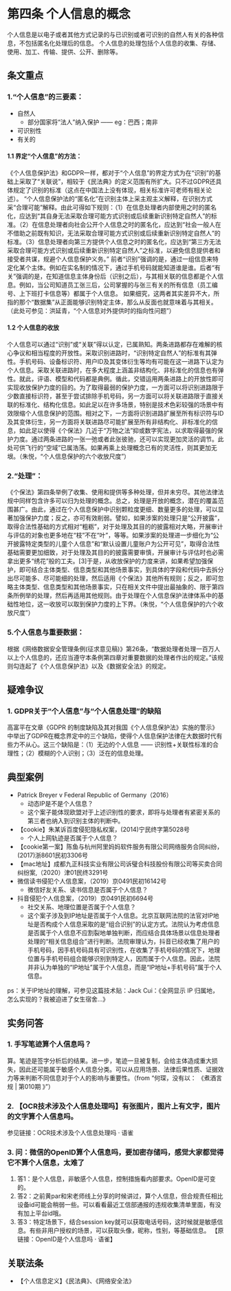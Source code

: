 # 第四条 个人信息的概念
个人信息是以电子或者其他方式记录的与已识别或者可识别的自然人有关的各种信息，不包括匿名化处理后的信息。
个人信息的处理包括个人信息的收集、存储、使用、加工、传输、提供、公开、删除等。

## 条文重点
### 1.“个人信息”的三要素：
- 自然人
  - 部分国家将“法人”纳入保护 —— eg：巴西；南非
- 可识别性
- 有关的
#### 1.1 界定“个人信息”的方法：
《个人信息保护法》和GDPR一样，都对于“个人信息”的界定方式为在“识别”的基础上采取了“关联说”，相较于《民法典》的定义范围有所扩大。只不过GDPR还具体规定了识别的标准（这点在中国法上没有体现，相关标准许可老师有相关论述）。
  “个人信息保护法的“匿名化”在识别主体上采主观主义解释，在识别方式采“合理可能”解释。由此可得如下规则：（1）在信息处理者内部使用之时的匿名化，应达到“其自身无法采取合理可能方式识别或后续重新识别特定自然人”的标准。（2）在信息处理者向社会公开个人信息之时的匿名化，应达到“社会一般人在不借助之前既有知识，无法采取合理可能方式识别或后续重新识别特定自然人”的标准。（3）信息处理者向第三方提供个人信息之时的匿名化，应达到“第三方无法采取合理可能方式识别或后续重新识别特定自然人”之标准，以避免信息提供者和接受者共谋，规避个人信息保护义务。”
前者“识别”强调的是，通过一组信息来特定化某个主体。例如在实名制的情况下，通过手机号码就能知道谁是谁。后者“有关”强调的是，在知道信息主体身份后（识别之后），与其相关联的信息都是个人信息。例如，当公司知道员工张三后，公司掌握的与张三有关的所有信息（员工编号、上下班打卡信息等）都属于个人信息。
如果细究，这两者其实差异不大，所指的那个“数据集”从正面能够识别特定主体，那么从反面也就意味着与其相关。（此处可参见：洪延青，“个人信息对外提供时的指向性问题”）
#### 1.2 个人信息的收放
个人信息可以通过“识别”或“关联”得以认定，已属熟知。两条进路都存在难解的核心争议和相当程度的开放性。采取识别进路时，“识别特定自然人”的标准有其弹性。手机号码、设备标识符、用户ID及其变体衍生等均有可能在这一进路下认定为个人信息。采取关联进路时，在多大程度上涵盖非结构化、非标准化的信息也有弹性。就此，评语、模型和代码都是典例。循此，交错运用两条进路上的开放性即可实现收放保护力度的目的。为了取得最弱的保护力度，一方面可以将识别进路限于少数直接标识符，甚至于尝试排除手机号码，另一方面可以将关联进路限于直接关联的标准化、结构化信息。如此足以在许多场景，特别是技术色彩较强的场景中有效限缩个人信息保护的范围。相对之下，一方面将识别进路扩展至所有标识符与ID及其变体衍生，另一方面将关联进路尽可能扩展至所有非结构化、非标准化的信息，如此足以使得《个保法》几近于“万物之法”抑或数字宪法，以求取得最强的保护力度。通过两条进路的一张一弛或者此张彼驰，还可以实现更加灵活的调节。此处可供飞行的“空域”已属浩荡。如果再乘上处理概念已有的灵活性，则其更加无垠。（朱悦，“个人信息保护的六个收放尺度”）

### 2.“处理”：
《个保法》第四条举例了收集、使用和提供等多种处理，但并未穷尽。其他法律法规中同样包含许多可以归为处理的概念。总之，处理是开放的概念，潜在的覆盖范围甚广。由此，通过在个人信息保护中识别颗粒度更细、数量更多的处理，可以显著加强保护力度；反之，亦可有效削弱。譬如，如果涉案的处理只是“公开披露”，取得合法性基础的方式相对“粗粝”，对于处理及其目的的披露相对大略，开展审计与评估的对象也更多地在“枝”不在“叶”，等等。如果涉案的处理进一步细化为“公开披露特定类型的儿童个人信息”和“默认设置儿童账户为公开可见”，取得合法性基础需要更加细致，对于处理及其目的的披露需要审慎，开展审计与评估时也必需拿出更多“绣花”般的工夫。[3]于是，从收放保护的力度来讲，如果希望加强保护，即可结合主体类型、信息类型和其他场景事实，到具体的字段和代码中去拆分出尽可能多、尽可能细的处理，然后适用《个保法》其他所有规则；反之，即可忽略主体类型、信息类型和其他场景事实，只在相关文件中提出最抽象的、限于第四条所例举的处理，然后再适用其他规则。由于处理在个人信息保护法律体系中的基础性地位，这一收放可以取到保护力度的上下界。（朱悦，“个人信息保护的六个收放尺度”）

### 5.个人信息与重要数据：
根据《网络数据安全管理条例(征求意见稿)》第26条，“数据处理者处理一百万人以上个人信息的，还应当遵守本条例第四章对重要数据的处理者作出的规定。”该规则勾连起了《个人信息保护法》以及《数据安全法》的规定。

## 疑难争议
### 1. GDPR关于“个人信息”与“个人信息处理”的缺陷
高富平在文章《GDPR 的制度缺陷及其对我国《个人信息保护法》实施的警示》中举出了GDPR在概念界定中的三个缺陷，使得个人信息保护法律在大数据时代有些力不从心。这三个缺陷是：（1）无边的个人信息 —— 识别性+关联性标准的合理性；（2）模糊的个人识别；（3）泛在的信息处理。

## 典型案例
- Patrick Breyer v Federal Republic of Germany（2016）
  - 动态IP是不是个人信息？
  - 这个案子能体现欧盟对于上述识别性的要求，即将与处理者有紧密关系的第三者也纳入到识别主体的判断中。
- 【cookie】朱某诉百度侵犯隐私权案，(2014)宁民终字第5028号
  - 个人上网轨迹是否属于个人信息？
- 【cookie第一案】陈鱼与杭州阿里妈妈软件服务有限公司网络服务合同纠纷，(2017)浙8601民初3306号
- 【mac地址】成都九正科技实业有限公司诉璧合科技股份有限公司等买卖合同纠纷案,（2020）津01民终3291号
- 微信读书侵犯个人信息案，（2019）京0491民初16142号 
  - 微信好友关系、读书信息是否属于个人信息？
- 抖音侵犯个人信息案，（2019）京0491民初6694号
  - 社交关系、地理位置是否属于个人信息？
  - 这个案子涉及到IP地址是否属于个人信息。北京互联网法院的法官对IP地址是否构成个人信息采取的是“组合识别”的认定方式。法院认为考虑信息是否属于个人信息不应割裂地单独判断，而应结合具体场景以信息处理者处理的“相关信息组合”进行判断。法院审理认为，抖音已经收集了用户的手机号码，因手机号码具有可识别性，在收集了手机号码的情况下，地理位置与手机号码组合能够识别到特定人，因而属于个人信息。因此，法院并非认为单独的“IP地址”属于个人信息，而是“IP地址+手机号码”属于个人信息。

ps：关于IP地址的理解，可参见这篇技术贴：Jack Cui：《全网显示 IP 归属地，怎么实现的？我被迫进了女生宿舍...》

## 实务问答
### 1. 手写笔迹算个人信息吗？
算。笔迹是签字分析后的结果。进一步，笔迹一旦被复制，会给主体造成重大损失，因此还可能属于敏感个人信息分类。可以从应用场景、法律后果性质、证据效力等来判断不同信息对于个人的影响与重要性。（from “何琛，没有以： 《煮酒言规 | 第010期 》”）

### 2. 【OCR技术涉及个人信息处理吗】有张图片，图片上有文字，图片的文字算个人信息吗。
参见链接：OCR技术涉及个人信息处理吗 · 语雀

### 3. 问：微信的OpenID算个人信息吗，要加密存储吗，感觉大家都觉得它不算个人信息，太难了
  1. 答1：是个人信息，非敏感个人信息，控制措施看内部要求。OpenID是可变的。
  2. 答2：之前黄par和宋老师线上分享的时候讲过，算个人信息，但合规责任相比设备id可能会稍弱一些。可以看看最近工信部通报的违规收集清单里面，有没有加上平台id哦。
  3. 答3：特定场景下，结合session key就可以获取电话号码，这时候就是敏感信息。有些非用户授权的场景，可以获取头像，昵称，性别，等基础信息。
【原链接：OpenID是个人信息吗 · 语雀】

## 关联法条
- 【个人信息定义】《民法典》、《网络安全法》